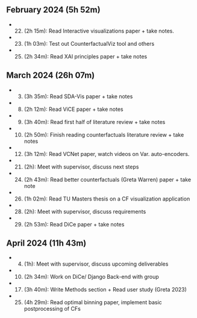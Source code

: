 ## February 2024 (5h 52m)
* 22. (2h 15m): Read Interactive visualizations paper + take notes.
* 23. (1h 03m): Test out CounterfactualViz tool and others
* 25. (2h 34m): Read XAI principles paper + take notes
## March 2024 (26h 07m)
* 03. (3h 35m): Read SDA-Vis paper + take notes
* 08. (2h 12m): Read ViCE paper + take notes
* 09. (3h 40m): Read first half of literature review + take notes
* 10. (2h 50m): Finish reading counterfactuals literature review + take notes
* 12. (3h 12m): Read VCNet paper, watch videos on Var. auto-encoders.
* 21. (2h): Meet with supervisor, discuss next steps
* 24. (2h 43m): Read better counterfactuals (Greta Warren) paper + take note
* 26. (1h 02m): Read TU Masters thesis on a CF visualization application
* 28. (2h): Meet with supervisor, discuss requirements 
* 29. (2h 53m): Read DiCe paper + take notes
## April 2024 (11h 43m)
* 04. (1h): Meet with supervisor, discuss upcoming deliverables
* 10. (2h 34m): Work on DiCe/ Django Back-end with group
* 17. (3h 40m): Write Methods section + Read user study (Greta 2023)
* 25. (4h 29m): Read optimal binning paper, implement basic postprocessing of CFs
